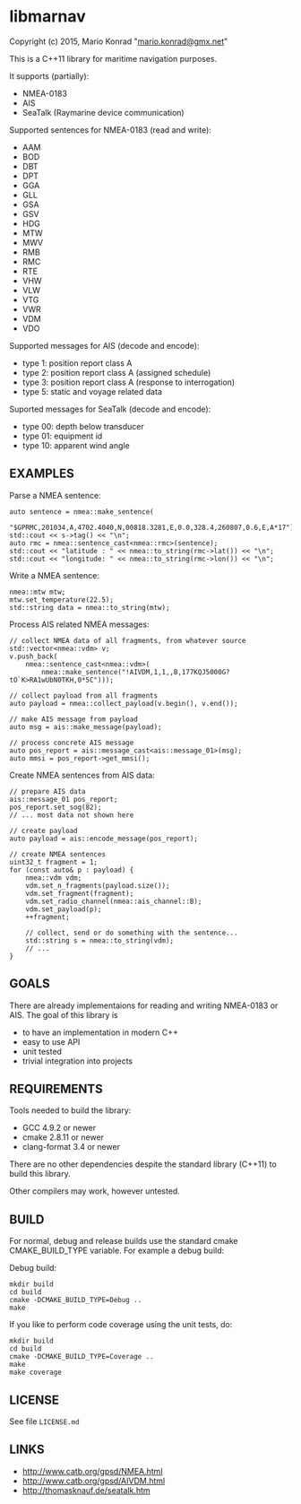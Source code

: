 libmarnav
=========

Copyright (c) 2015, Mario Konrad "mario.konrad@gmx.net"

This is a C++11 library for maritime navigation purposes.

It supports (partially):
- NMEA-0183
- AIS
- SeaTalk (Raymarine device communication)

Supported sentences for NMEA-0183 (read and write):
- AAM
- BOD
- DBT
- DPT
- GGA
- GLL
- GSA
- GSV
- HDG
- MTW
- MWV
- RMB
- RMC
- RTE
- VHW
- VLW
- VTG
- VWR
- VDM
- VDO

Supported messages for AIS (decode and encode):
- type 1: position report class A
- type 2: position report class A (assigned schedule)
- type 3: position report class A (response to interrogation)
- type 5: static and voyage related data

Suported messages for SeaTalk (decode and encode):
- type 00: depth below transducer
- type 01: equipment id
- type 10: apparent wind angle


EXAMPLES
--------

Parse a NMEA sentence:

	auto sentence = nmea::make_sentence(
		"$GPRMC,201034,A,4702.4040,N,00818.3281,E,0.0,328.4,260807,0.6,E,A*17");
	std::cout << s->tag() << "\n";
	auto rmc = nmea::sentence_cast<nmea::rmc>(sentence);
	std::cout << "latitude : " << nmea::to_string(rmc->lat()) << "\n";
	std::cout << "longitude: " << nmea::to_string(rmc->lon()) << "\n";


Write a NMEA sentence:

	nmea::mtw mtw;
	mtw.set_temperature(22.5);
	std::string data = nmea::to_string(mtw);


Process AIS related NMEA messages:

	// collect NMEA data of all fragments, from whatever source
	std::vector<nmea::vdm> v;
	v.push_back(
		nmea::sentence_cast<nmea::vdm>(
			nmea::make_sentence("!AIVDM,1,1,,B,177KQJ5000G?tO`K>RA1wUbN0TKH,0*5C")));

	// collect payload from all fragments
	auto payload = nmea::collect_payload(v.begin(), v.end());

	// make AIS message from payload
	auto msg = ais::make_message(payload);

	// process concrete AIS message
	auto pos_report = ais::message_cast<ais::message_01>(msg);
	auto mmsi = pos_report->get_mmsi();


Create NMEA sentences from AIS data:

	// prepare AIS data
	ais::message_01 pos_report;
	pos_report.set_sog(82);
	// ... most data not shown here

	// create payload
	auto payload = ais::encode_message(pos_report);

	// create NMEA sentences
	uint32_t fragment = 1;
	for (const auto& p : payload) {
		nmea::vdm vdm;
		vdm.set_n_fragments(payload.size());
		vdm.set_fragment(fragment);
		vdm.set_radio_channel(nmea::ais_channel::B);
		vdm.set_payload(p);
		++fragment;

		// collect, send or do something with the sentence...
		std::string s = nmea::to_string(vdm);
		// ...
	}


GOALS
-----

There are already implementaions for reading and writing NMEA-0183 or AIS.
The goal of this library is
- to have an implementation in modern C++
- easy to use API
- unit tested
- trivial integration into projects

REQUIREMENTS
------------

Tools needed to build the library:
- GCC 4.9.2 or newer
- cmake 2.8.11 or newer
- clang-format 3.4 or newer

There are no other dependencies despite the standard library (C++11)
to build this library.

Other compilers may work, however untested.

BUILD
-----

For normal, debug and release builds use the standard cmake CMAKE_BUILD_TYPE variable.
For example a debug build:

Debug build:

	mkdir build
	cd build
	cmake -DCMAKE_BUILD_TYPE=Debug ..
	make

If you like to perform code coverage using the unit tests, do:

	mkdir build
	cd build
	cmake -DCMAKE_BUILD_TYPE=Coverage ..
	make
	make coverage

LICENSE
-------

See file ```LICENSE.md```

LINKS
-----

- http://www.catb.org/gpsd/NMEA.html
- http://www.catb.org/gpsd/AIVDM.html
- http://thomasknauf.de/seatalk.htm

